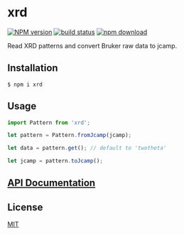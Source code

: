 # xrd

[![NPM version][npm-image]][npm-url]
[![build status][ci-image]][ci-url]
[![npm download][download-image]][download-url]

Read XRD patterns and convert Bruker raw data to jcamp.

## Installation

`$ npm i xrd`

## Usage

```js
import Pattern from 'xrd';

let pattern = Pattern.fromJcamp(jcamp);

let data = pattern.get(); // default to 'twotheta'

let jcamp = pattern.toJcamp();
```

## [API Documentation](https://cheminfo.github.io/xrd/)

## License

[MIT](./LICENSE)

[npm-image]: https://img.shields.io/npm/v/xrd.svg
[npm-url]: https://www.npmjs.com/package/xrd
[ci-image]: https://github.com/cheminfo/xrd/workflows/Node.js%20CI/badge.svg?branch=master
[ci-url]: https://github.com/cheminfo/xrd/actions?query=workflow%3A%22Node.js+CI%22
[download-image]: https://img.shields.io/npm/dm/xrd.svg
[download-url]: https://www.npmjs.com/package/xrd
